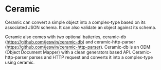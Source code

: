 Ceramic
=======
Ceramic can convert a simple object into a complex-type based on its associated JSON schema. It can also validate an object against its schema. 

Ceramic also comes with two optional batteries, ceramic-db (https://github.com/jeswin/ceramic-db) and ceramic-http-parser (https://github.com/jeswin/ceramic-http-parser). Ceramic-db is an ODM (Object Document Mapper) with a clean generators based API. Ceramic-http-parser parses and HTTP request and converts it into a complex-type using ceramic. 
